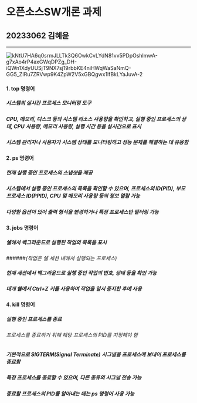 # 오픈소스SW개론 과제

## 20233062 김혜윤

***

![kNtU7HA6q0srmJLLTk3Q6OwkCvLYdN81vv5PDpOshlmwA-g7xAo4rP4axGWqDPZg_DH-iQWn1XdyUUSjT9NX7sj19rbbKE4niHWqWaSaNmQ-GG5_ZIRu7ZRVwp9K4ZpW2V5xGBQgwx1lfBkLYaJuvA-2](https://github.com/pinkprincess04/daisy/assets/134490800/3806994f-4f1d-47eb-8868-48ca264e594a)


#### 1. **top 명령어**

##### 시스템의 실시간 프로세스 모니터링 도구

##### CPU, 메모리, 디스크 등의 시스템 리소스 사용량을 확인하고, 실행 중인 프로세스의 상태, CPU 사용량, 메모리 사용량, 실행 시간 등을 실시간으로 표시

##### 시스템 관리자나 사용자가 시스템 상태를 모니터링하고 성능 문제를 해결하는 데 유용함


#### 2. **ps 명령어**

##### 현재 실행 중인 프로세스의 스냅샷을 제공

##### 시스템에서 실행 중인 프로세스의 목록을 확인할 수 있으며, 프로세스의 ID(PID), 부모 프로세스 ID(PPID), CPU 및 메모리 사용량 등의 정보 열람 가능

#####  다양한 옵션이 있어 출력 형식을 변경하거나 특정 프로세스만 필터링 가능


#### 3. **jobs 명령어**

##### 쉘에서 백그라운드로 실행된 작업의 목록을 표시
######_(작업은 쉘 세션 내에서 실행되는 프로세스)_

##### 현재 세션에서 백그라운드로 실행 중인 작업의 번호, 상태 등을 확인 가능

##### 대개 쉘에서 Ctrl+Z 키를 사용하여 작업을 일시 중지한 후에 사용


#### 4. **kill 명령어**

##### 실행 중인 프로세스를 종료

###### _프로세스를 종료하기 위해 해당 프로세스의 PID를 지정해야 함_

##### 기본적으로 SIGTERM(Signal Terminate) 시그널을 프로세스에 보내어 프로세스를 종료함

##### 특정 프로세스를 종료할 수 있으며, 다른 종류의 시그널 전송 가능

##### 종료할 프로세스의 PID를 알아내는 데는 ps 명령어 사용 가능
